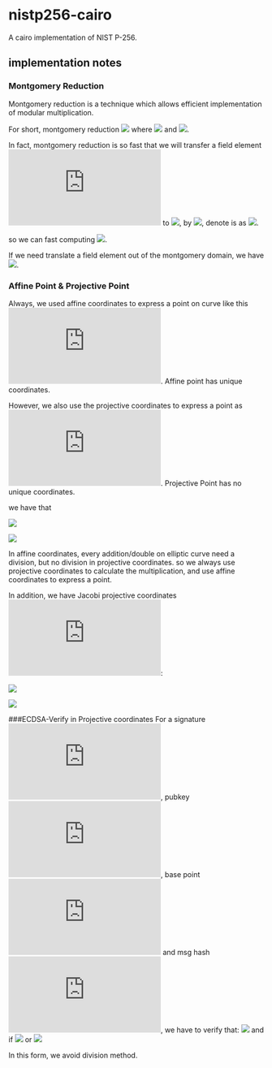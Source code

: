 # nistp256-cairo
A cairo implementation of NIST P-256.

## implementation notes
### Montgomery Reduction
Montgomery reduction is a technique which allows efficient implementation of modular
multiplication.

For short, montgomery reduction ![](http://latex.codecogs.com/gif.latex?REDC(x)=xR^{-1}\mod{P}) where  ![](http://latex.codecogs.com/gif.latex?R=2^{256}\mod{P}) and ![](https://latex.codecogs.com/gif.latex?0\leq{x}<RP).

In fact, montgomery reduction is so fast that we will transfer a field element ![](http://latex.codecogs.com/gif.latex?x) to ![](http://latex.codecogs.com/gif.latex?xR\mod{P}), by ![](http://latex.codecogs.com/gif.latex?REDC(xR^2)), denote is as ![](http://latex.codecogs.com/gif.latex?\widetilde{x}).

so we can fast computing ![](http://latex.codecogs.com/gif.latex?\widetilde{xy}=REDC(\widetilde{x}\widetilde{y})).  

If we need translate a field element out of the montgomery domain, we have ![](http://latex.codecogs.com/gif.latex?x=REDC(\widetilde{x})).

### Affine Point & Projective Point

Always, we used affine coordinates to express a point on curve like this ![](http://latex.codecogs.com/gif.latex?(x,y)). Affine point has unique  coordinates.

However, we also use the projective coordinates to express a point as ![](http://latex.codecogs.com/gif.latex?(X,Y,Z)). Projective Point has no unique coordinates.

we have that

![](http://latex.codecogs.com/gif.latex?(x,y)=>(x,y,1))

![](http://latex.codecogs.com/gif.latex?(X/Z,y/Z)<=(X,Y,Z))

In affine coordinates, every addition/double on elliptic curve need a division, but no division in projective coordinates. so we always use projective coordinates to calculate the multiplication, and use affine coordinates to express a point.

In addition, we have Jacobi projective coordinates ![](http://latex.codecogs.com/gif.latex?(X,Y,Z)):

![](http://latex.codecogs.com/gif.latex?(x,y)=>(x,y,1))

![](http://latex.codecogs.com/gif.latex?(X/Z^2,Y/Z^3)<=(X,Y,Z))

###ECDSA-Verify in Projective coordinates
For a signature  ![](http://latex.codecogs.com/gif.latex?(r,s)), pubkey ![](http://latex.codecogs.com/gif.latex?P), base point ![](http://latex.codecogs.com/gif.latex?G)  and msg hash ![](http://latex.codecogs.com/gif.latex?m), we have to verify that: ![](http://latex.codecogs.com/gif.latex?(x,y,z)=r^{-1}sG+r^{-1}mP) and if ![](http://latex.codecogs.com/gif.latex?r*z=x\mod{P}) or ![](http://latex.codecogs.com/gif.latex?(r+n)*z=x\mod{P})

In this form, we avoid division method.